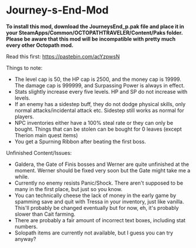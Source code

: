 # Journey-s-End-Mod
 <b>To install this mod, download the JourneysEnd_p.pak file and place it in your SteamApps/Common/OCTOPATHTRAVELER/Content/Paks folder. Please be aware that this mod will be incompatible with pretty much every other Octopath mod.</b>

Read this first: https://pastebin.com/acYzpwsN

Things to note:

- The level cap is 50, the HP cap is 2500, and the money cap is 19999. The damage cap is 999999, and Surpassing Power is always in effect.
- Stats slightly increase every five levels. HP and SP do not increase with levels.
- If an enemy has a sidestep buff, they do not dodge physical skills, only normal attacks/incidental attack etc. Sidestep still works as normal for players.
- NPC inventories either have a 100% steal rate or they can only be bought. Things that can be stolen can be bought for 0 leaves (except Therion main quest items)
- You get a Spurning Ribbon after beating the first boss.
 
Unfinished Content/Issues:
- Galdera, the Gate of Finis bosses and Werner are quite unfinished at the moment. Werner should be fixed very soon but the Gate might take me a while.
- Currently no enemy resists Panic/Shock. There aren't supposed to be many in the first place, but just so you know.
- You can technically cheese the lack of money in the early game by spamming save and quit with Tressa in your inventory, just like vanilla. This'll probably be changed eventually but for now, eh, it's probably slower than Cait farming.
- There are probably a fair amount of incorrect text boxes, including stat numbers.
- Solopath items are currently not available, but I guess you can try anyway?
